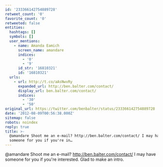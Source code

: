 ```yaml
---
id: '233366142754889728'
retweet_count: '0'
favorite_count: '0'
retweeted: false
entities:
  hashtags: []
  symbols: []
  user_mentions:
    - name: Amanda Eamich
      screen_name: amandare
      indices:
        - '0'
        - '9'
      id_str: '16810321'
      id: '16810321'
  urls:
    - url: http://t.co/aAsNwvRy
      expanded_url: http://ben.balter.com/contact/
      display_url: ben.balter.com/contact/
      indices:
        - '30'
        - '50'
original_url: https://twitter.com/benbalter/status/233366142754889728
date: '2012-08-09T00:56:38.000Z'
sitemap: false
robots: noindex
reply: true
title: >-
  @amandare Shoot me an e-mail? http://ben.balter.com/contact/ I may have
  someone for you if you're in…
---
```


@amandare Shoot me an e-mail? http://ben.balter.com/contact/ I may have someone for you if you're interested. Glad to make an intro.